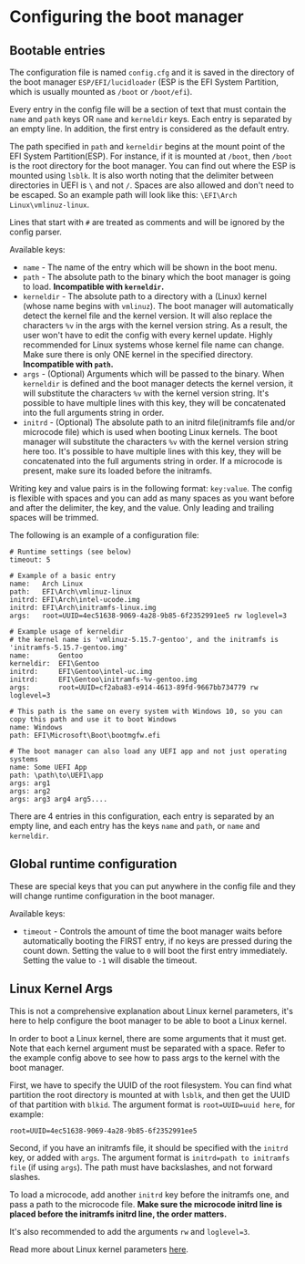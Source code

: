 # Configuring the boot manager

## Bootable entries

The configuration file is named `config.cfg` and it is saved in the directory of the boot manager `ESP/EFI/lucidloader` (ESP is the EFI System Partition, which is usually mounted as `/boot` or `/boot/efi`). 

Every entry in the config file will be a section of text that must contain the `name` and `path` keys OR `name` and `kerneldir` keys. Each entry is separated by an empty line. In addition, the first entry is considered as the default entry.

The path specified in `path` and `kerneldir` begins at the mount point of the EFI System Partition(ESP). For instance, if it is mounted at `/boot`, then `/boot` is the root directory for the boot manager. You can find out where the ESP is mounted using `lsblk`. It is also worth noting that the delimiter between directories in UEFI is `\` and not `/`. Spaces are also allowed and don't need to be escaped. So an example path will look like this: `\EFI\Arch Linux\vmlinuz-linux`. 

Lines that start with `#` are treated as comments and will be ignored by the config parser.

Available keys:
- `name` - The name of the entry which will be shown in the boot menu.
- `path` - The absolute path to the binary which the boot manager is going to load. **Incompatible with `kerneldir`.**
- `kerneldir` - The absolute path to a directory with a (Linux) kernel (whose name begins with `vmlinuz`). The boot manager will automatically detect the kernel file and the kernel version. It will also replace the characters `%v` in the args with the kernel version string. As a result, the user won't have to edit the config with every kernel update. Highly recommended for Linux systems whose kernel file name can change. Make sure there is only ONE kernel in the specified directory. **Incompatible with `path`.**
- `args` - (Optional) Arguments which will be passed to the binary. When `kerneldir` is defined and the boot manager detects the kernel version, it will substitute the characters `%v` with the kernel version string. It's possible to have multiple lines with this key, they will be concatenated into the full arguments string in order.
- `initrd` - (Optional) The absolute path to an initrd file(initramfs file and/or microcode file) which is used when booting Linux kernels. The boot manager will substitute the characters `%v` with the kernel version string here too. It's possible to have multiple lines with this key, they will be concatenated into the full arguments string in order. If a microcode is present, make sure its loaded before the initramfs.

Writing key and value pairs is in the following format: `key:value`. The config is flexible with spaces and you can add as many spaces as you want before and after the delimiter, the key, and the value. Only leading and trailing spaces will be trimmed.

The following is an example of a configuration file:

```
# Runtime settings (see below)
timeout: 5

# Example of a basic entry
name:   Arch Linux
path:   EFI\Arch\vmlinuz-linux
initrd: EFI\Arch\intel-ucode.img
initrd: EFI\Arch\initramfs-linux.img
args:   root=UUID=4ec51638-9069-4a28-9b85-6f2352991ee5 rw loglevel=3

# Example usage of kerneldir
# the kernel name is 'vmlinuz-5.15.7-gentoo', and the initramfs is 'initramfs-5.15.7-gentoo.img'
name:       Gentoo
kerneldir:  EFI\Gentoo
initrd:     EFI\Gentoo\intel-uc.img
initrd:     EFI\Gentoo\initramfs-%v-gentoo.img
args:       root=UUID=cf2aba83-e914-4613-89fd-9667bb734779 rw loglevel=3

# This path is the same on every system with Windows 10, so you can copy this path and use it to boot Windows
name: Windows
path: EFI\Microsoft\Boot\bootmgfw.efi

# The boot manager can also load any UEFI app and not just operating systems
name: Some UEFI App
path: \path\to\UEFI\app
args: arg1
args: arg2
args: arg3 arg4 arg5....
```

There are 4 entries in this configuration, each entry is separated by an empty line, and each entry has the keys `name` and `path`, or `name` and `kerneldir`.

## Global runtime configuration

These are special keys that you can put anywhere in the config file and they will change runtime configuration in the boot manager.

Available keys:
- `timeout` - Controls the amount of time the boot manager waits before automatically booting the FIRST entry, if no keys are pressed during the count down. Setting the value to `0` will boot the first entry immediately. Setting the value to `-1` will disable the timeout.

## Linux Kernel Args

This is not a comprehensive explanation about Linux kernel parameters, it's here to help configure the boot manager to be able to boot a Linux kernel.

In order to boot a Linux kernel, there are some arguments that it must get. Note that each kernel argument must be separated with a space. Refer to the example config above to see how to pass args to the kernel with the boot manager.

First, we have to specify the UUID of the root filesystem. You can find what partition the root directory is mounted at with `lsblk`, and then get the UUID of that partition with `blkid`. The argument format is `root=UUID=uuid here`, for example:

```root=UUID=4ec51638-9069-4a28-9b85-6f2352991ee5```

Second, if you have an initramfs file, it should be specified with the `initrd` key, or added with `args`. The argument format is `initrd=path to initramfs file` (if using `args`). The path must have backslashes, and not forward slashes.

To load a microcode, add another `initrd` key before the initramfs one, and pass a path to the microcode file. **Make sure the microcode initrd line is placed before the initramfs initrd line, the order matters.**

It's also recommended to add the arguments `rw` and `loglevel=3`.

Read more about Linux kernel parameters [here](https://www.kernel.org/doc/html/latest/admin-guide/kernel-parameters.html).
